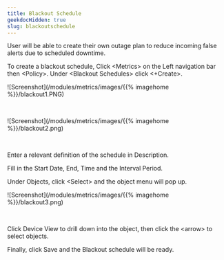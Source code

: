```yaml
---
title: Blackout Schedule
geekdocHidden: true
slug: blackoutschedule
---
```


User will be able to create their own outage plan to reduce incoming false alerts due to scheduled downtime.

To create a blackout schedule, Click \<Metrics> on the Left navigation bar then \<Policy>. Under \<Blackout Schedules> click <+Create>.


![Screenshot](/modules/metrics/images/{{% imagehome %}}/blackout1.PNG)

&nbsp;

![Screenshot](/modules/metrics/images/{{% imagehome %}}/blackout2.png)

&nbsp;

Enter a relevant definition of the schedule in Description.

Fill in the Start Date, End, Time and the Interval Period.

Under Objects, click \<Select> and the object menu will pop up.

![Screenshot](/modules/metrics/images/{{% imagehome %}}/blackout3.png)

&nbsp;

Click Device View to drill down into the object, then click the \<arrow> to select objects.

Finally, click Save and the Blackout schedule will be ready.



